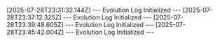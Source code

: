 [2025-07-28T23:31:32.144Z] --- Evolution Log Initialized ---
[2025-07-28T23:37:12.325Z] --- Evolution Log Initialized ---
[2025-07-28T23:39:48.605Z] --- Evolution Log Initialized ---
[2025-07-28T23:45:42.004Z] --- Evolution Log Initialized ---
